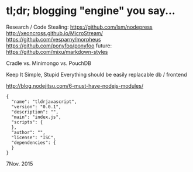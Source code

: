 # tl;dr; blogging "engine" you say...

Research / Code Stealing:
https://github.com/lsm/nodepress
http://xeoncross.github.io/MicroStream/
https://github.com/vesparny/morpheus
https://github.com/ponyfoo/ponyfoo
future:
https://github.com/mixu/markdown-styles


Cradle vs. Minimongo vs. PouchDB

Keep It Simple, Stupid
Everything should be easily replacable
db / frontend


http://blog.nodejitsu.com/6-must-have-nodejs-modules/


    {
      "name": "tldrjavascript",
      "version": "0.0.1",
      "description": "",
      "main": "index.js",
      "scripts": {
      },
      "author": "",
      "license": "ISC",
      "dependencies": {
      }
    }

    
7Nov. 2015
